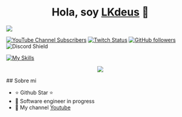 <div align="center">
<h1 align="center">Hola, soy <a href="">LKdeus</a> 👋</h1>
</div>
<img src="![baner](https://github.com/LKdeuS/LKdeuS/assets/163580194/67572924-a4d5-4bb3-b2d1-6ce8553a1197)">

[![YouTube Channel Subscribers](https://img.shields.io/youtube/channel/subscribers/UCIjEgHA1vatSR2K4rfcdNRg?style=social)](https://www.youtube.com/channel/UCf2BvyhYasYk2SkAxOOUmAQ)
[![Twitch Status](https://img.shields.io/twitch/status/aristidevs?style=social)](https://www.twitch.tv/lkjuanjoo)
[![GitHub followers](https://img.shields.io/github/followers/arisguimera?style=social)](https://github.com/LKdeuS)
![Discord Shield](https://discordapp.com/api/guilds/807719549075980308/widget.png?style=shield)


[![My Skills](https://skillicons.dev/icons?i=js,html,css,wasm)](https://skillicons.dev)
<p align="center">
  <a href="https://skillicons.dev">
    <img src="https://skillicons.dev/icons?i=html,css,js,c,vim" />
  </a>
</p>
## Sobre mi

- ⭐ Github Star ⭐ 
- 📲 Software engineer in progress
- 🎥 My channel [Youtube](https://www.youtube.com/channel/UCf2BvyhYasYk2SkAxOOUmAQ) 
<br>
